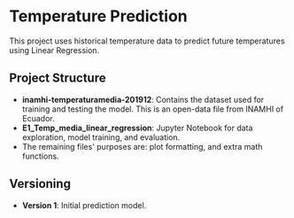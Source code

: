 # Temperature Prediction

This project uses historical temperature data to predict future temperatures using Linear Regression.

## Project Structure

- **inamhi-temperaturamedia-201912**: Contains the dataset used for training and testing the model. This is an open-data file from INAMHI of Ecuador.
- **E1_Temp_media_linear_regression**: Jupyter Notebook for data exploration, model training, and evaluation.
- The remaining files' purposes are: plot formatting, and extra math functions.

## Versioning

- **Version 1**: Initial prediction model.
